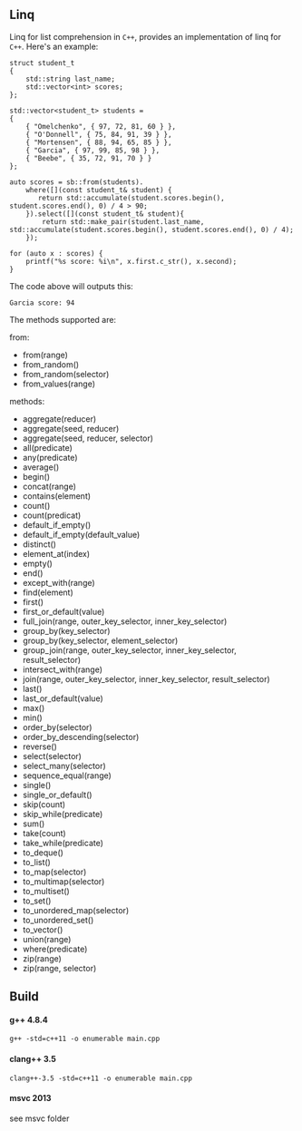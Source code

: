 ## Linq

Linq for list comprehension in `C++`, provides an implementation of linq for `C++`. Here's an example:

```
struct student_t
{
	std::string last_name;
	std::vector<int> scores;
};

std::vector<student_t> students =
{
	{ "Omelchenko", { 97, 72, 81, 60 } },
	{ "O'Donnell", { 75, 84, 91, 39 } },
	{ "Mortensen", { 88, 94, 65, 85 } },
	{ "Garcia", { 97, 99, 85, 98 } },
	{ "Beebe", { 35, 72, 91, 70 } }
};

auto scores = sb::from(students).
	where([](const student_t& student) {
	   return std::accumulate(student.scores.begin(), student.scores.end(), 0) / 4 > 90;
	}).select([](const student_t& student){
		return std::make_pair(student.last_name, std::accumulate(student.scores.begin(), student.scores.end(), 0) / 4); 
	});

for (auto x : scores) {
	printf("%s score: %i\n", x.first.c_str(), x.second);
}
```

The code above will outputs this:

```
Garcia score: 94
```

The methods supported are:

from:

*   from(range)
*   from_random()
*   from_random(selector)
*   from_values(range)

methods:

*   aggregate(reducer)
*   aggregate(seed, reducer)
*   aggregate(seed, reducer, selector)
*   all(predicate)
*   any(predicate)
*   average()
*   begin()
*   concat(range)
*   contains(element)
*   count()
*   count(predicat)
*   default_if_empty()
*   default_if_empty(default_value)
*   distinct()
*   element_at(index)
*   empty()
*   end()
*   except_with(range)
*   find(element)
*   first()
*   first_or_default(value)
*   full_join(range, outer_key_selector, inner_key_selector)
*   group_by(key_selector)
*   group_by(key_selector, element_selector)
*   group_join(range, outer_key_selector, inner_key_selector, result_selector)
*   intersect_with(range)
*   join(range, outer_key_selector, inner_key_selector, result_selector)
*   last()
*   last_or_default(value)
*   max()
*   min()
*   order_by(selector)
*   order_by_descending(selector)
*   reverse()
*   select(selector)
*   select_many(selector)
*   sequence_equal(range)
*   single()
*   single_or_default()
*   skip(count)
*   skip_while(predicate)
*   sum()
*   take(count)
*   take_while(predicate)
*   to_deque()
*   to_list()
*   to_map(selector)
*   to_multimap(selector)
*   to_multiset()
*   to_set()
*   to_unordered_map(selector)
*   to_unordered_set()
*   to_vector()
*   union(range)
*   where(predicate)
*   zip(range)
*   zip(range, selector)

## Build

#### g++ 4.8.4
```
g++ -std=c++11 -o enumerable main.cpp
```

#### clang++ 3.5
```
clang++-3.5 -std=c++11 -o enumerable main.cpp
```

#### msvc 2013
see msvc folder
